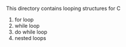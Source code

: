 This directory contains looping structures for C
1. for loop
2. while loop
3. do while loop
4. nested loops

